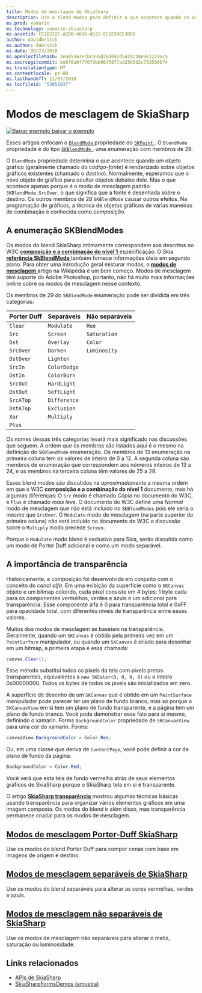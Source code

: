 ```yaml
---
title: Modos de mesclagem de SkiaSharp
description: Use o blend modos para definir o que acontece quando os objetos gráficos são empilhados em uma da outra.
ms.prod: xamarin
ms.technology: xamarin-skiasharp
ms.assetid: CE1B222E-A2D0-4016-A532-EC1E59EE3D6B
author: davidbritch
ms.author: dabritch
ms.date: 08/23/2018
ms.openlocfilehash: 3ea05563ecbca95d26d692d5424c30e961229ac5
ms.sourcegitcommit: be6f6a8f77679bb9675077ed25b5d2c753580b74
ms.translationtype: MT
ms.contentlocale: pt-BR
ms.lasthandoff: 12/07/2018
ms.locfileid: "53051037"
---
```

# <a name="skiasharp-blend-modes"></a>Modos de mesclagem de SkiaSharp

[![Baixar exemplo](~/media/shared/download.png) baixar o exemplo](https://developer.xamarin.com/samples/xamarin-forms/SkiaSharpForms/Demos/)

Esses artigos enfocam o [ `BlendMode` ](xref:SkiaSharp.SKPaint.BlendMode) propriedade do [ `SKPaint` ](xref:SkiaSharp.SKPaint). O `BlendMode` propriedade é do tipo [ `SKBlendMode` ](xref:SkiaSharp.SKBlendMode), uma enumeração com membros de 29.

O `BlendMode` propriedade determina o que acontece quando um objeto gráfico (geralmente chamado do _código-fonte_) é renderizado sobre objetos gráficos existentes (chamado o _destino_). Normalmente, esperamos que o novo objeto de gráfico para ocultar objetos debaixo dele. Mas o que acontece apenas porque é o modo de mesclagem padrão `SKBlendMode.SrcOver`, o que significa que a fonte é desenhada _sobre_ o destino. Os outros membros de 28 `SKBlendMode` causar outros efeitos. Na programação de gráficos, a técnica de objetos gráficos de várias maneiras de combinação é conhecida como _composição_.

## <a name="the-skblendmodes-enumeration"></a>A enumeração SKBlendModes

Os modos do blend SkiaSharp intimamente correspondem aos descritos no W3C [ **composição e a combinação do nível 1** ](https://www.w3.org/TR/compositing-1/) especificação. O Skia [ **referência SkBlendMode** ](https://skia.org/user/api/SkBlendMode_Reference) também fornece informações úteis em segundo plano. Para obter uma introdução geral misturar modos, o [ **modos de mesclagem** ](https://en.wikipedia.org/wiki/Blend_modes) artigo na Wikipédia é um bom começo. Modos de mesclagem têm suporte do Adobe Photoshop, portanto, não há muito mais informações online sobre os modos de mesclagem nesse contexto.

Os membros de 29 do `SKBlendMode` enumeração pode ser dividida em três categorias:

| Porter Duff | Separáveis    | Não separáveis |
| ----------- | ------------ | ------------- |
| `Clear`     | `Modulate`   | `Hue`         |
| `Src`       | `Screen`     | `Saturation`  |
| `Dst`       | `Overlay`    | `Color`       |
| `SrcOver`   | `Darken`     | `Luminosity`  |
| `DstOver`   | `Lighten`    |               |
| `SrcIn`     | `ColorDodge` |               |
| `DstIn`     | `ColorBurn`  |               |
| `SrcOut`    | `HardLight`  |               |
| `DstOut`    | `SoftLight`  |               |
| `SrcATop`   | `Difference` |               |
| `DstATop`   | `Exclusion`  |               |
| `Xor`       | `Multiply`   |               |
| `Plus`      |              |               |

Os nomes dessas três categorias levará mais significado nas discussões que seguem. A ordem que os membros são listados aqui é o mesmo na definição do `SKBlendMode` enumeração. Os membros de 13 enumeração na primeira coluna tem os valores de inteiro de 0 a 12. A segunda coluna são membros de enumeração que correspondem aos números inteiros de 13 a 24, e os membros na terceira coluna têm valores de 25 a 28.

Esses blend modos são discutidos na _aproximadamente_ a mesma ordem em que o W3C **composição e a combinação do nível 1** documento, mas há algumas diferenças: O `Src` modo é chamado _Cópia_ no documento do W3C, e `Plus` é chamado _mais leve_. O documento do W3C define uma _Normal_ modo de mesclagem que não está incluído no `SKBlendModes` pois ele seria o mesmo que `SrcOver`. O `Modulate` modo de mesclagem (na parte superior da primeira coluna) não está incluído no documento do W3C e discussão sobre o `Multiply` modo precede `Screen`.

Porque o `Modulate` modo blend é exclusivo para Skia, serão discutida como um modo de Porter Duff adicional e como um modo separável.

## <a name="the-importance-of-transparency"></a>A importância de transparência

Historicamente, a composição foi desenvolvida em conjunto com o conceito do _canal alfa_. Em uma exibição da superfície como o `SKCanvas` objeto e um bitmap colorido, cada pixel consiste em 4 bytes: 1 byte cada para os componentes vermelhos, verdes e azuis e um adicional para transparência. Esse componente alfa é 0 para transparência total e 0xFF para opacidade total, com diferentes níveis de transparência entre esses valores.

Muitos dos modos de mesclagem se baseiam na transparência. Geralmente, quando um `SKCanvas` é obtido pela primeira vez em um `PaintSurface` manipulador, ou quando um `SKCanvas` é criado para desenhar em um bitmap, a primeira etapa é essa chamada:

```csharp
canvas.Clear();
```

Esse método substitui todos os pixels da tela com pixels pretos transparentes, equivalentes a `new SKColor(0, 0, 0, 0)` ou o inteiro 0x00000000. Todos os bytes de todos os pixels são inicializados em zero.

A superfície de desenho de um `SKCanvas` que é obtido em um `PaintSurface` manipulador pode parecer ter um plano de fundo branco, mas só porque o `SKCanvasView` em si tem um plano de fundo transparente, e a página tem um plano de fundo branco. Você pode demonstrar esse fato para si mesmo, definindo o xamarin. Forms `BackgroundColor` propriedade de `SKCanvasView` para uma cor do xamarin. Forms:

```csharp
canvasView.BackgroundColor = Color.Red;
```

Ou, em uma classe que deriva de `ContentPage`, você pode definir a cor de plano de fundo da página:

```csharp
BackgroundColor = Color.Red;
```

Você verá que esta tela de fundo vermelha atrás de seus elementos gráficos de SkiaSharp porque o SkiaSharp tela em si é transparente.

O artigo [ **SkiaSharp transparência** ](../../basics/transparency.md) mostrou algumas técnicas básicas usando transparência para organizar vários elementos gráficos em uma imagem composta. Os modos do blend ir além disso, mas transparência permanece crucial para os modos de mesclagem. 

## <a name="skiasharp-porter-duff-blend-modesporter-duffmd"></a>[Modos de mesclagem Porter-Duff SkiaSharp](porter-duff.md)

Use os modos do blend Porter Duff para compor cenas com base em imagens de origem e destino.

## <a name="skiasharp-separable-blend-modesseparablemd"></a>[Modos de mesclagem separáveis de SkiaSharp](separable.md)

Use os modos do blend separáveis para alterar as cores vermelhas, verdes e azuis.

## <a name="skiasharp-non-separable-blend-modesnon-separablemd"></a>[Modos de mesclagem não separáveis de SkiaSharp](non-separable.md)

Use os modos de mesclagem não separáveis para alterar o matiz, saturação ou luminosidade.

## <a name="related-links"></a>Links relacionados

- [APIs de SkiaSharp](https://docs.microsoft.com/dotnet/api/skiasharp)
- [SkiaSharpFormsDemos (amostra)](https://developer.xamarin.com/samples/xamarin-forms/SkiaSharpForms/Demos/)
